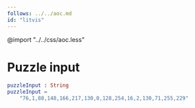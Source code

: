 ```yaml
---
follows: ../../aoc.md
id: "litvis"
---
```


@import "../../css/aoc.less"

# Puzzle input

```elm {l=hidden r}
puzzleInput : String
puzzleInput =
    "76,1,88,148,166,217,130,0,128,254,16,2,130,71,255,229"
```
